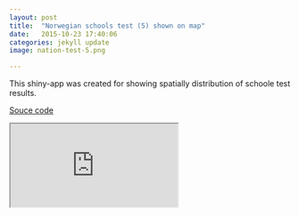 ```yaml
---
layout: post
title:  "Norwegian schools test (5) shown on map"
date:   2015-10-23 17:40:06
categories: jekyll update
image: nation-test-5.png

---
```




This shiny-app was created for showing spatially distribution of schoole test results. 

[Souce code](https://github.com/shinysolutions/NationalTest5)

<iframe src="http://51.175.77.204:3838/NationalTest5"></iframe><br>
